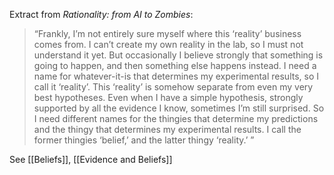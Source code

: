 Extract from *Rationality: from AI to Zombies*:

>  “Frankly, I’m not entirely sure myself where this ‘reality’ business comes from. I can’t create my own reality in the lab, so I must not understand it yet. But occasionally I believe strongly that something is going to happen, and then something else happens instead. I need a name for whatever-it-is that determines my experimental results, so I call it ‘reality’. This ‘reality’ is somehow separate from even my very best hypotheses. Even when I have a simple hypothesis, strongly supported by all the evidence I know, sometimes I’m still surprised. So I need different names for the thingies that determine my predictions and the thingy that determines my experimental results. I call the former thingies ‘belief,’ and the latter thingy ‘reality.’ ”


See [[Beliefs]], [[Evidence and Beliefs]]